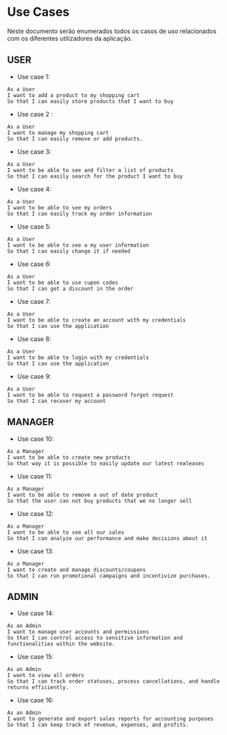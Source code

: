 # Use Cases
Neste documento serão enumerados todos os casos de uso relacionados com os diferentes utilizadores da aplicação.

## USER

- Use case 1:

```
As a User
I want to add a product to my shopping cart
So that I can easily store products that I want to buy
```

- Use case 2 :

```
As a User
I want to manage my shopping cart
So that I can easily remove or add products.
```

- Use case 3:

```
As a User
I want to be able to see and filter a list of products
So that I can easily search for the product I want to buy
```

- Use case 4:

```
As a User
I want to be able to see my orders
So that I can easily track my order information
```

- Use case 5:

```
As a User
I want to be able to see a my user information
So that I can easily change it if needed
```

- Use case 6:

```
As a User
I want to be able to use cupon codes
So that I can get a discount in the order
```

- Use case 7:

```
As a User
I want to be able to create an account with my credentials
So that I can use the application
```

- Use case 8:

```
As a User
I want to be able to login with my credentials
So that I can use the application
```

- Use case 9:

```
As a User
I want to be able to request a password forgot request
So that I can recover my account
```

## MANAGER

- Use case 10:

```
As a Manager
I want to be able to create new products
So that way it is possible to easily update our latest realeases
```

- Use case 11:

```
As a Manager
I want to be able to remove a out of date product
So that the user can not buy products that we no longer sell
```

- Use case 12:

```
As a Manager
I want to be able to see all our sales
So that I can analyze our performance and make decisions about it
```

- Use case 13:

```
As a Manager
I want to create and manage discounts/coupons
So that I can run promotional campaigns and incentivize purchases.
```



## ADMIN

- Use case 14:

```
As an Admin
I want to manage user accounts and permissions
So that I can control access to sensitive information and functionalities within the website.
```

- Use case 15:

```
As an Admin
I want to view all orders
So that I can track order statuses, process cancellations, and handle returns efficiently.
```

- Use case 16:

```
As an Admin
I want to generate and export sales reports for accounting purposes
So that I can keep track of revenue, expenses, and profits.
```